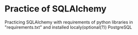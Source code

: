 # Practice of SQLAlchemy

Practicing SQLAlchemy with requirements of python libraries in "requirements.txt" and installed localy(optional(?)) PostgreSQL